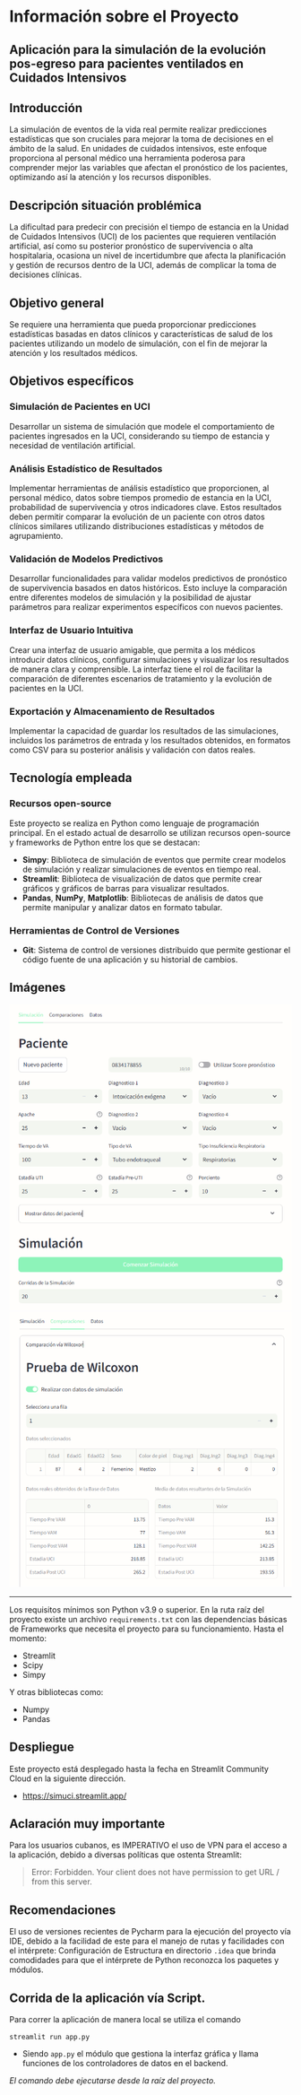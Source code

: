 # Información sobre el Proyecto

## Aplicación para la simulación de la evolución pos-egreso para pacientes ventilados en Cuidados Intensivos

## Introducción

La simulación de eventos de la vida real permite realizar predicciones estadísticas que son cruciales para mejorar la
toma de decisiones en el ámbito de la salud. En unidades de cuidados intensivos, este enfoque proporciona al personal
médico una herramienta poderosa para comprender mejor las variables que afectan el pronóstico de los pacientes,
optimizando así la atención y los recursos disponibles.

## Descripción situación problémica

La dificultad para predecir con precisión el tiempo de estancia en la Unidad de Cuidados Intensivos (UCI) de los
pacientes que requieren ventilación artificial, así como su posterior pronóstico de supervivencia o alta hospitalaria,
ocasiona un nivel de incertidumbre que afecta la planificación y gestión de recursos dentro de la UCI, además de
complicar la toma de decisiones clínicas.

## Objetivo general

Se requiere una herramienta que pueda proporcionar predicciones estadísticas basadas en datos clínicos y características
de salud de los pacientes utilizando un modelo de simulación, con el fin de mejorar la atención y los resultados
médicos.

## Objetivos específicos

### Simulación de Pacientes en UCI

Desarrollar un sistema de simulación que modele el comportamiento de pacientes ingresados en la UCI, considerando su
tiempo de estancia y necesidad de ventilación artificial.

### Análisis Estadístico de Resultados

Implementar herramientas de análisis estadístico que proporcionen, al personal médico, datos sobre tiempos promedio de
estancia en la UCI, probabilidad de supervivencia y otros indicadores clave. Estos resultados deben permitir comparar la
evolución de un paciente con otros datos clínicos similares utilizando distribuciones estadísticas y métodos de
agrupamiento.

### Validación de Modelos Predictivos

Desarrollar funcionalidades para validar modelos predictivos de pronóstico de supervivencia basados en datos históricos.
Esto incluye la comparación entre diferentes modelos de simulación y la posibilidad de ajustar parámetros para realizar
experimentos específicos con nuevos pacientes.

### Interfaz de Usuario Intuitiva

Crear una interfaz de usuario amigable, que permita a los médicos introducir datos clínicos, configurar simulaciones y
visualizar los resultados de manera clara y comprensible. La interfaz tiene el rol de facilitar la comparación de
diferentes escenarios de tratamiento y la evolución de pacientes en la UCI.

### Exportación y Almacenamiento de Resultados

Implementar la capacidad de guardar los resultados de las simulaciones, incluidos los parámetros de entrada y los
resultados obtenidos, en formatos como CSV para su posterior análisis y validación con datos reales.

## Tecnología empleada

### Recursos open-source

Este proyecto se realiza en Python como lenguaje de programación principal. En el estado actual de desarrollo se
utilizan recursos open-source y frameworks de Python entre los que se destacan:

- **Simpy**: Biblioteca de simulación de eventos que permite crear modelos de simulación y realizar simulaciones de
  eventos en tiempo real.
- **Streamlit**: Biblioteca de visualización de datos que permite crear gráficos y gráficos de barras para visualizar
  resultados.
- **Pandas**, **NumPy**, **Matplotlib**: Bibliotecas de análisis de datos que permite manipular y analizar datos en
  formato tabular.

### Herramientas de Control de Versiones

- **Git**: Sistema de control de versiones distribuido que permite gestionar el código fuente de una aplicación y su
  historial de cambios.

## Imágenes

![Captura de Pantalla de la página local](imgs/screenshots/screenshot_streamlit_local_5_10_2024_1.png)
![Captura de Pantalla de la página local](imgs/screenshots/screenshot_streamlit_local_5_10_2024_2.png)

___


Los requisitos mínimos son Python v3.9 o superior.
En la ruta raíz del proyecto existe un archivo `requirements.txt` con las dependencias básicas de Frameworks que
necesita el proyecto para su funcionamiento.
Hasta el momento:

- Streamlit
- Scipy
- Simpy

Y otras bibliotecas como:

- Numpy
- Pandas

## Despliegue

Este proyecto está desplegado hasta la fecha en Streamlit Community Cloud en la siguiente dirección.

- https://simuci.streamlit.app/

## **Aclaración muy importante**

Para los usuarios cubanos, es IMPERATIVO el uso de VPN para el acceso a la aplicación, debido a diversas políticas que
ostenta Streamlit:
> Error: Forbidden.
> Your client does not have permission to get URL / from this server.

## Recomendaciones

El uso de versiones recientes de Pycharm para la ejecución del proyecto vía IDE, debido a la facilidad de este para el
manejo de rutas y facilidades con el intérprete: Configuración de Estructura en directorio `.idea` que brinda
comodidades para que el intérprete de Python reconozca los paquetes y módulos.

## Corrida de la aplicación vía Script.

Para correr la aplicación de manera local se utiliza el comando

```commandline
streamlit run app.py
```

- Siendo `app.py` el módulo que gestiona la interfaz gráfica y llama funciones de los controladores de datos en el
  backend.

*El comando debe ejecutarse desde la raíz del proyecto.*
